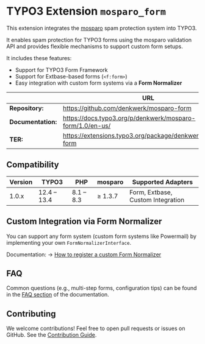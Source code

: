 # TYPO3 Extension `mosparo_form`

This extension integrates the [mosparo](https://mosparo.io) spam protection system into TYPO3.

It enables spam protection for TYPO3 forms using the mosparo validation API and provides flexible mechanisms to support custom form setups.

It includes these features:

* Support for TYPO3 Form Framework
* Support for Extbase-based forms (`<f:form>`)
* Easy integration with custom form systems via a **Form Normalizer**

|                    | URL                                                        |
|--------------------|------------------------------------------------------------|
| **Repository:**    | https://github.com/denkwerk/mosparo-form                   |
| **Documentation:** | https://docs.typo3.org/p/denkwerk/mosparo-form/1.0/en-us/  |
| **TER:**           | https://extensions.typo3.org/package/denkwerk/mosparo-form |

## Compatibility

| Version | TYPO3       | PHP       | mosparo | Supported Adapters                  |
|---------|-------------|-----------|---------|-------------------------------------|
| 1.0.x   | 12.4 – 13.4 | 8.1 – 8.3 | ≥ 1.3.7 | Form, Extbase, Custom Integration   |


## Custom Integration via Form Normalizer

You can support any form system (custom form systems like Powermail) by implementing your own `FormNormalizerInterface`.

Documentation:
→ [How to register a custom Form Normalizer](https://docs.typo3.org/p/denkwerk/mosparo-form/1.0/en-us/Configuration/Custom-form-normalizer.html)

## FAQ

Common questions (e.g., multi-step forms, configuration tips) can be found in the [FAQ section](https://docs.typo3.org/p/denkwerk/mosparo-form/1.0/en-us/Faq.html) of the documentation.

## Contributing

We welcome contributions! Feel free to open pull requests or issues on GitHub.
See the [Contribution Guide](https://github.com/denkwerk/mosparo-form/blob/main/CONTRIBUTING.md).

